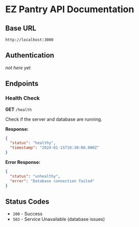 # EZ Pantry API Documentation

## Base URL
```
http://localhost:3000
```

## Authentication
*not here yet*

## Endpoints

### Health Check
**GET** `/health`

Check if the server and database are running.

**Response:**
```json
{
  "status": "healthy",
  "timestamp": "2024-01-15T10:30:00.000Z"
}
```

**Error Response:**
```json
{
  "status": "unhealthy", 
  "error": "Database connection failed"
}
```

## Status Codes
- `200` - Success
- `503` - Service Unavailable (database issues)
